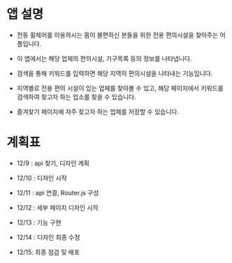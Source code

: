 # 앱 설명

- 전동 휠체어를 이용하시는 몸이 불편하신 분들을 위한 전용 편의시설을 찾아주는 어플입니다.

- 이 앱에서는 해당 업체의 편의시설, 기구목록 등의 정보를 나타냅니다.

- 검색을 통해 키워드를 입력하면 해당 지역의 편의시설을 나타내는 기능입니다.

- 지역별로 전용 편의 시설이 있는 업체를 찾아볼 수 있고, 해당 페이지에서 키워드를 검색하여 찾고자 하는 업소를 찾을 수 있습니다.

- 즐겨찾기 페이지에 자주 찾고자 하는 업체를 저장할 수 있습니다.

# 계획표

- 12/9 : api 찾기, 디자인 계획

- 12/10 : 디자인 시작

- 12/11 : api 연결, Router.js 구성

- 12/12 : 세부 페이지 디자인 시작

- 12/13 : 기능 구현

- 12/14 : 디자인 최종 수정

- 12/15: 최종 점검 및 배포

